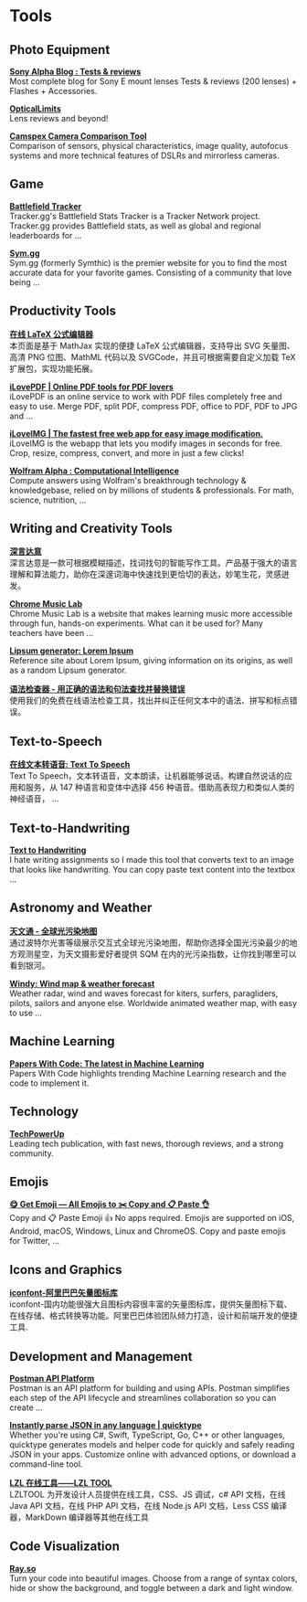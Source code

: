 # Tools

<!-- Please classify the websites. Here is an example, if you understand, say yes. -->

## Photo Equipment

[**Sony Alpha Blog : Tests & reviews**](https://sonyalpha.blog/)  
Most complete blog for Sony E mount lenses Tests & reviews (200 lenses) + Flashes + Accessories.

[**OpticalLimits**](https://www.opticallimits.com/)  
Lens reviews and beyond!

[**Camspex Camera Comparison Tool**](https://camspex.com/)  
Comparison of sensors, physical characteristics, image quality, autofocus systems and more technical features of DSLRs and mirrorless cameras.

## Game

[**Battlefield Tracker**](https://battlefieldtracker.com/)  
Tracker.gg's Battlefield Stats Tracker is a Tracker Network project. Tracker.gg provides Battlefield stats, as well as global and regional leaderboards for ...

[**Sym.gg**](https://sym.gg/)  
Sym.gg (formerly Symthic) is the premier website for you to find the most accurate data for your favorite games. Consisting of a community that love being ...

## Productivity Tools

[**在线 LaTeX 公式编辑器**](https://www.latexlive.com/)  
本页面是基于 MathJax 实现的便捷 LaTeX 公式编辑器，支持导出 SVG 矢量图、高清 PNG 位图、MathML 代码以及 SVGCode，并且可根据需要自定义加载 TeX 扩展包，实现功能拓展。

[**iLovePDF | Online PDF tools for PDF lovers**](https://www.ilovepdf.com/)  
iLovePDF is an online service to work with PDF files completely free and easy to use. Merge PDF, split PDF, compress PDF, office to PDF, PDF to JPG and ...

[**iLoveIMG | The fastest free web app for easy image modification.**](https://www.iloveimg.com)  
iLoveIMG is the webapp that lets you modify images in seconds for free. Crop, resize, compress, convert, and more in just a few clicks!

[**Wolfram Alpha : Computational Intelligence**](https://www.wolframalpha.com/)  
Compute answers using Wolfram's breakthrough technology & knowledgebase, relied on by millions of students & professionals. For math, science, nutrition, ...

## Writing and Creativity Tools

[**深言达意**](https://www.shenyandayi.com/)  
深言达意是一款可根据模糊描述，找词找句的智能写作工具。产品基于强大的语言理解和算法能力，助你在深邃词海中快速找到更恰切的表达，妙笔生花，灵感迸发。

[**Chrome Music Lab**](https://musiclab.chromeexperiments.com/)  
Chrome Music Lab is a website that makes learning music more accessible through fun, hands-on experiments. What can it be used for? Many teachers have been ...

[**Lipsum generator: Lorem Ipsum**](https://www.lipsum.com/)  
Reference site about Lorem Ipsum, giving information on its origins, as well as a random Lipsum generator.

[**语法检查器 - 用正确的语法和句法查找并替换错误**](https://wordcount.com/zh/grammar-checker)  
使用我们的免费在线语法检查工具，找出并纠正任何文本中的语法、拼写和标点错误。

## Text-to-Speech

[**在线文本转语音: Text To Speech**](https://www.text-to-speech.cn/)  
Text To Speech，文本转语音，文本朗读，让机器能够说话。构建自然说话的应用和服务，从 147 种语言和变体中选择 456 种语音。借助高表现力和类似人类的神经语音， ...

## Text-to-Handwriting

[**Text to Handwriting**](https://saurabhdaware.github.io/text-to-handwriting/)  
I hate writing assignments so I made this tool that converts text to an image that looks like handwriting. You can copy paste text content into the textbox ...

## Astronomy and Weather

[**天文通 - 全球光污染地图**](https://www.darkmap.cn/)  
通过波特尔光害等级展示交互式全球光污染地图，帮助你选择全国光污染最少的地方观测星空，为天文摄影爱好者提供 SQM 在内的光污染指数，让你找到哪里可以看到银河。

[**Windy: Wind map & weather forecast**](https://www.windy.com/)  
Weather radar, wind and waves forecast for kiters, surfers, paragliders, pilots, sailors and anyone else. Worldwide animated weather map, with easy to use ...

## Machine Learning

[**Papers With Code: The latest in Machine Learning**](https://paperswithcode.com/)  
Papers With Code highlights trending Machine Learning research and the code to implement it.

## Technology

[**TechPowerUp**](https://www.techpowerup.com/)  
Leading tech publication, with fast news, thorough reviews, and a strong community.

## Emojis

[**😋 Get Emoji — All Emojis to ✂️ Copy and 📋 Paste 👌**](https://getemoji.com/)  
Copy and 📋 Paste Emoji 👍 No apps required. Emojis are supported on iOS, Android, macOS, Windows, Linux and ChromeOS. Copy and paste emojis for Twitter, ...

## Icons and Graphics

[**iconfont-阿里巴巴矢量图标库**](https://www.iconfont.cn/)  
iconfont-国内功能很强大且图标内容很丰富的矢量图标库，提供矢量图标下载、在线存储、格式转换等功能。阿里巴巴体验团队倾力打造，设计和前端开发的便捷工具.

## Development and Management

[**Postman API Platform**](https://www.postman.com/)  
Postman is an API platform for building and using APIs. Postman simplifies each step of the API lifecycle and streamlines collaboration so you can create ...

[**Instantly parse JSON in any language | quicktype**](https://app.quicktype.io/)  
Whether you're using C#, Swift, TypeScript, Go, C++ or other languages, quicktype generates models and helper code for quickly and safely reading JSON in your apps. Customize online with advanced options, or download a command-line tool.

[**LZL 在线工具——LZL TOOL**](https://www.lzltool.com/)  
LZLTOOL 为开发设计人员提供在线工具，CSS、JS 调试，c# API 文档，在线 Java API 文档，在线 PHP API 文档，在线 Node.js API 文档，Less CSS 编译器，MarkDown 编译器等其他在线工具

## Code Visualization

[**Ray.so**](https://ray.so/)  
Turn your code into beautiful images. Choose from a range of syntax colors, hide or show the background, and toggle between a dark and light window.
